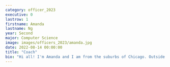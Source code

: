 ```yaml
---
category: officer_2023
executive: 0
lastrow: 1
firstname: Amanda
lastname: Ng
year: Second
major: Computer Science
image: images/officers_2023/amanda.jpg
date: 2022-08-14 00:00:00
title: "Coach"
bio: "Hi all! I'm Amanda and I am from the suburbs of Chicago. Outside of badminton, I love making food, watching Netflix (Currently Breaking Bad), swimming, and hanging out with my friends! I am always down for boba or dessert after practice, so I'll catch y'all there!"
---
```

